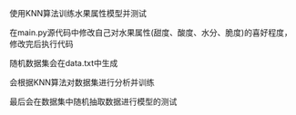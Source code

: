 使用KNN算法训练水果属性模型并测试

在main.py源代码中修改自己对水果属性(甜度、酸度、水分、脆度)的喜好程度，修改完后执行代码

随机数据集会在data.txt中生成

会根据KNN算法对数据集进行分析并训练

最后会在数据集中随机抽取数据进行模型的测试
